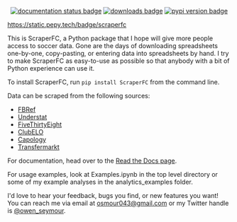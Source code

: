 <p align="center">
  <a href="https://scraperfc.readthedocs.io/en/latest/"><img src="https://readthedocs.org/projects/nrc4d/badge/?version=latest" alt="documentation status badge"/></a>
  <a href="https://pypi.org/project/ScraperFC/"><img src="https://static.pepy.tech/badge/scraperfc" alt="downloads badge"/></a>
  <a href="https://pypi.org/project/ScraperFC/"><img src="https://img.shields.io/pypi/v/scraperfc.svg", alt="pypi version badge"></a>
 </p>

https://static.pepy.tech/badge/scraperfc

This is ScraperFC, a Python package that I hope will give more people access to soccer data. Gone are the days of downloading spreadsheets one-by-one, copy-pasting, or entering data into spreadsheets by hand. I try to make ScraperFC as easy-to-use as possible so that anybody with a bit of Python experience can use it.

To install ScraperFC, run ```pip install ScraperFC``` from the command line.

Data can be scraped from the following sources:
* [FBRef](https://fbref.com/en/)
* [Understat](https://understat.com/)
* [FiveThirtyEight](https://projects.fivethirtyeight.com/soccer-predictions/)
* [ClubELO](http://clubelo.com/)
* [Capology](https://www.capology.com/)
* [Transfermarkt](https://www.transfermarkt.us/)

For documentation, head over to the [Read the Docs page](https://scraperfc.readthedocs.io).

For usage examples, look at Examples.ipynb in the top level directory or some of my example analyses in the analytics_examples folder.

I'd love to hear your feedback, bugs you find, or new features you want! You can reach me via email at osmour043@gmail.com or my Twitter handle is [@owen_seymour](https://twitter.com/owen_seymour).
